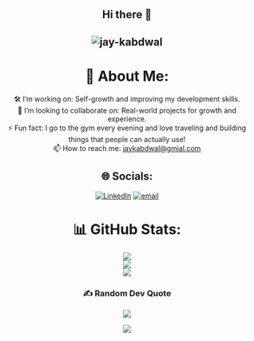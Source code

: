 <div align="center">

## Hi there 👋

## <img src="https://komarev.com/ghpvc/?username=jay-kabdwal&label=visitor%20Count&color=0e75b6&style=flat" alt="jay-kabdwal" />


# 💫 About Me:
🛠️ I’m working on: Self-growth and improving my development skills.
<br>👯 I’m looking to collaborate on: Real-world projects for growth and experience.
<br>⚡ Fun fact: I go to the gym every evening and love traveling and building things that people can actually use!
<br>📫 How to reach me: jaykabdwal@gmial.com


## 🌐 Socials:
[![LinkedIn](https://img.shields.io/badge/LinkedIn-%230077B5.svg?logo=linkedin&logoColor=white)](https://linkedin.com/in/https://www.linkedin.com/in/jay-kabdwal-7a2258252/) [![email](https://img.shields.io/badge/Email-D14836?logo=gmail&logoColor=white)](mailto:jaykabdwal@gmail.com) 
# 📊 GitHub Stats:
![](https://github-readme-stats.vercel.app/api?username=Jay-kabdwal&theme=dark&hide_border=false&include_all_commits=true&count_private=true)<br/>
![](https://nirzak-streak-stats.vercel.app/?user=Jay-kabdwal&theme=dark&hide_border=false)<br/>
![](https://github-readme-stats.vercel.app/api/top-langs/?username=Jay-kabdwal&theme=dark&hide_border=false&include_all_commits=true&count_private=true&layout=compact)

### ✍️ Random Dev Quote
![](https://quotes-github-readme.vercel.app/api?type=horizontal&theme=dark)


[![](https://visitcount.itsvg.in/api?id=Jay-kabdwal&icon=9&color=0)](https://visitcount.itsvg.in)

</div>
